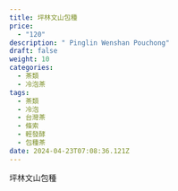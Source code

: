 ```yaml
---
title: 坪林文山包種
price:
  - "120"
description: " Pinglin Wenshan Pouchong"
draft: false
weight: 10
categories:
  - 茶類
  - 冷泡茶
tags:
  - 茶類
  - 冷泡
  - 台灣茶
  - 條索
  - 輕發酵
  - 包種茶
date: 2024-04-23T07:08:36.121Z
---
```

坪林文山包種